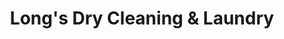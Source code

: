 ---
title: "Long's Dry Cleaning & Laundry"
url: /charlotte/longs-dry-cleaning-and-laundry/
shop: laundry
---